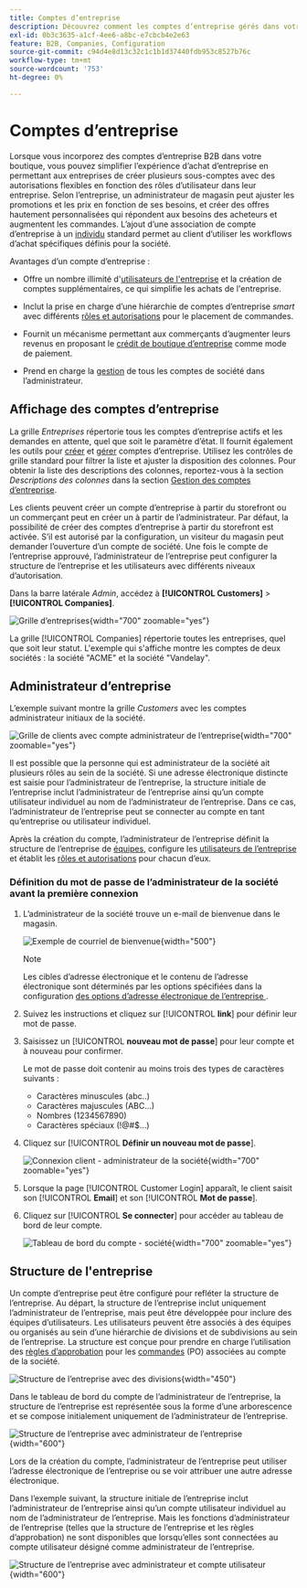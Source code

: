 ```yaml
---
title: Comptes d’entreprise
description: Découvrez comment les comptes d’entreprise gérés dans votre boutique Adobe Commerce permettent de rejoindre plusieurs acheteurs appartenant à la même société dans un seul compte d’entreprise.
exl-id: 0b3c3635-a1cf-4ee6-a8bc-e7cbcb4e2e63
feature: B2B, Companies, Configuration
source-git-commit: c94d4e8d13c32c1c1b1d37440fdb953c8527b76c
workflow-type: tm+mt
source-wordcount: '753'
ht-degree: 0%

---
```


# Comptes d’entreprise

Lorsque vous incorporez des comptes d’entreprise B2B dans votre boutique, vous pouvez simplifier l’expérience d’achat d’entreprise en permettant aux entreprises de créer plusieurs sous-comptes avec des autorisations flexibles en fonction des rôles d’utilisateur dans leur entreprise. Selon l’entreprise, un administrateur de magasin peut ajuster les promotions et les prix en fonction de ses besoins, et créer des offres hautement personnalisées qui répondent aux besoins des acheteurs et augmentent les commandes. L’ajout d’une association de compte d’entreprise à un [individu](../customers/account-create.md) standard permet au client d’utiliser les workflows d’achat spécifiques définis pour la société.

Avantages d’un compte d’entreprise :

- Offre un nombre illimité d&#39;[utilisateurs de l&#39;entreprise](account-company-users.md) et la création de comptes supplémentaires, ce qui simplifie les achats de l&#39;entreprise.

- Inclut la prise en charge d’une hiérarchie de comptes d’entreprise _smart_ avec différents [ rôles et autorisations](account-company-roles-permissions.md) pour le placement de commandes.

- Fournit un mécanisme permettant aux commerçants d’augmenter leurs revenus en proposant le [crédit de boutique d’entreprise](credit-company.md) comme mode de paiement.

- Prend en charge la [gestion](account-company-manage.md) de tous les comptes de société dans l’administrateur.

## Affichage des comptes d’entreprise

La grille _Entreprises_ répertorie tous les comptes d’entreprise actifs et les demandes en attente, quel que soit le paramètre d’état. Il fournit également les outils pour [créer](account-company-create.md) et [gérer](account-company-manage.md) comptes d’entreprise. Utilisez les contrôles de grille standard pour filtrer la liste et ajuster la disposition des colonnes. Pour obtenir la liste des descriptions des colonnes, reportez-vous à la section _Descriptions des colonnes_ dans la section [ Gestion des comptes d’entreprise](account-company-manage.md).

Les clients peuvent créer un compte d’entreprise à partir du storefront ou un commerçant peut en créer un à partir de l’administrateur. Par défaut, la possibilité de créer des comptes d’entreprise à partir du storefront est activée. S’il est autorisé par la configuration, un visiteur du magasin peut demander l’ouverture d’un compte de société. Une fois le compte de l’entreprise approuvé, l’administrateur de l’entreprise peut configurer la structure de l’entreprise et les utilisateurs avec différents niveaux d’autorisation.

Dans la barre latérale _Admin_, accédez à **[!UICONTROL Customers]** > **[!UICONTROL Companies]**.

![Grille d’entreprises](./assets/companies-grid.png){width="700" zoomable="yes"}

La grille [!UICONTROL Companies] répertorie toutes les entreprises, quel que soit leur statut. L&#39;exemple qui s&#39;affiche montre les comptes de deux sociétés : la société &quot;ACME&quot; et la société &quot;Vandelay&quot;.

## Administrateur d’entreprise

L’exemple suivant montre la grille _Customers_ avec les comptes administrateur initiaux de la société.

![Grille de clients avec compte administrateur de l’entreprise](./assets/company-admin-user-account.png){width="700" zoomable="yes"}

Il est possible que la personne qui est administrateur de la société ait plusieurs rôles au sein de la société. Si une adresse électronique distincte est saisie pour l’administrateur de l’entreprise, la structure initiale de l’entreprise inclut l’administrateur de l’entreprise ainsi qu’un compte utilisateur individuel au nom de l’administrateur de l’entreprise. Dans ce cas, l’administrateur de l’entreprise peut se connecter au compte en tant qu’entreprise ou utilisateur individuel.

Après la création du compte, l’administrateur de l’entreprise définit la structure de l’entreprise de [équipes](account-company-structure.md), configure les [ utilisateurs de l’entreprise](account-company-users.md) et établit les [rôles et autorisations](account-company-roles-permissions.md) pour chacun d’eux.

### Définition du mot de passe de l’administrateur de la société avant la première connexion

1. L’administrateur de la société trouve un e-mail de bienvenue dans le magasin.

   ![Exemple de courriel de bienvenue](./assets/company-admin-welcome-email.png){width="500"}

   >[!NOTE]
   >
   >Les cibles d’adresse électronique et le contenu de l’adresse électronique sont déterminés par les options spécifiées dans la configuration [ des options d’adresse électronique de l’entreprise ](email-company-configuration.md).

1. Suivez les instructions et cliquez sur [!UICONTROL **link**] pour définir leur mot de passe.

1. Saisissez un [!UICONTROL **nouveau mot de passe**] pour leur compte et à nouveau pour confirmer.

   Le mot de passe doit contenir au moins trois des types de caractères suivants :

   - Caractères minuscules (abc..)
   - Caractères majuscules (ABC...)
   - Nombres (1234567890)
   - Caractères spéciaux (!@#$...)

1. Cliquez sur [!UICONTROL **Définir un nouveau mot de passe**].

   ![Connexion client - administrateur de la société](./assets/company-admin-account-login.png){width="700" zoomable="yes"}

1. Lorsque la page [!UICONTROL Customer Login] apparaît, le client saisit son [!UICONTROL **Email**] et son [!UICONTROL **Mot de passe**].

1. Cliquez sur [!UICONTROL **Se connecter**] pour accéder au tableau de bord de leur compte.

   ![Tableau de bord du compte - société](./assets/account-dashboard-company.png){width="700" zoomable="yes"}

## Structure de l&#39;entreprise

Un compte d’entreprise peut être configuré pour refléter la structure de l’entreprise. Au départ, la structure de l’entreprise inclut uniquement l’administrateur de l’entreprise, mais peut être développée pour inclure des équipes d’utilisateurs. Les utilisateurs peuvent être associés à des équipes ou organisés au sein d’une hiérarchie de divisions et de subdivisions au sein de l’entreprise. La structure est conçue pour prendre en charge l’utilisation des [règles d’approbation](account-dashboard-approval-rules.md) pour les [commandes](purchase-order-flow.md) (PO) associées au compte de la société.

![Structure de l’entreprise avec des divisions](./assets/company-structure-diagram.svg){width="450"}

Dans le tableau de bord du compte de l’administrateur de l’entreprise, la structure de l’entreprise est représentée sous la forme d’une arborescence et se compose initialement uniquement de l’administrateur de l’entreprise.

![Structure de l’entreprise avec administrateur de l’entreprise](./assets/company-structure-tree-admin.png){width="600"}

Lors de la création du compte, l’administrateur de l’entreprise peut utiliser l’adresse électronique de l’entreprise ou se voir attribuer une autre adresse électronique.

Dans l’exemple suivant, la structure initiale de l’entreprise inclut l’administrateur de l’entreprise ainsi qu’un compte utilisateur individuel au nom de l’administrateur de l’entreprise. Mais les fonctions d’administrateur de l’entreprise (telles que la structure de l’entreprise et les règles d’approbation) ne sont disponibles que lorsqu’elles sont connectées au compte utilisateur désigné comme administrateur de l’entreprise.

![Structure de l’entreprise avec administrateur et compte utilisateur](./assets/company-structure-tree-admin-user.png){width="600"}
